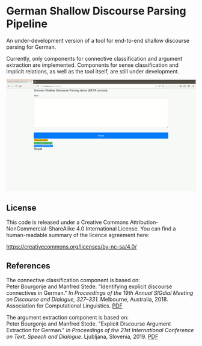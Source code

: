 # German Shallow Discourse Parsing Pipeline

An under-development version of a tool for end-to-end shallow discourse parsing for German. 

Currently, only components for connective classification and argument extraction are implemented. 
Components for sense classification and implicit relations, as well as the tool itself, are still under development.

![](gsdp_gui_gif.gif)

## License

This code is released under a Creative Commons Attribution-NonCommercial-ShareAlike 4.0 International License.
You can find a human-readable summary of the licence agreement here:

https://creativecommons.org/licenses/by-nc-sa/4.0/

## References

The connective classification component is based on:</br>
Peter Bourgonje and Manfred Stede. "Identifying explicit discourse connectives in German." 
*In Proceedings of the 19th Annual SIGdial Meeting on Discourse and Dialogue, 327–331.* Melbourne, Australia, 2018. 
Association for Computational Linguistics. [PDF](http://aclweb.org/anthology/W18-5037) 

The argument extraction component is based on:</br>
Peter Bourgonje and Manfred Stede. "Explicit Discourse Argument Extraction for German." 
*In Proceedings of the 21st International Conference on Text, Speech and Dialogue.* Ljubljana, Slovenia, 2019. [PDF](https://link.springer.com/chapter/10.1007/978-3-030-27947-9_3)
